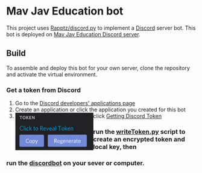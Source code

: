 # Mav Jav Education bot

This project uses [Rapptz/discord.py](https://github.com/Rapptz/discord.py) to implement a [Discord](HTTPS://discord.gg) server bot. This bot is deployed on [Mav Jav Education Discord server](https://discord.gg/KzzTBbr). 

## Build 

To assemble and deploy this bot for your own server, clone the repository and activate the virtual environment. 

### Get a token from Discord

1. Go to the [Discord developers' applications page](https://discord.com/developers/applications/)
2. Create an application or click the application you created for this bot
3. click [Getting Discord Token](tokenDiscord.png) <img src="tokenDiscord.png" alt="Copy the token from this menu" height="99px" align="left">

### run the [writeToken.py](writeToken.py) script to create an encrypted token and local key, then

### run the [discordbot](discordbot.py) on your sever or computer.
